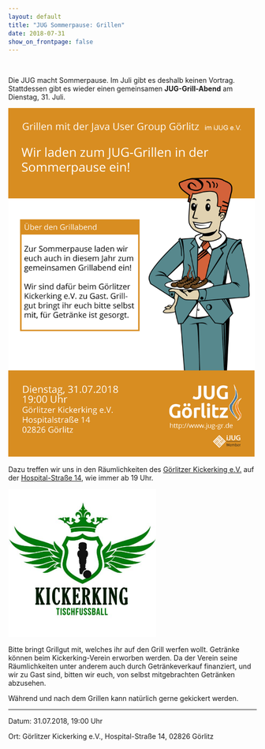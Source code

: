 ```yaml
---
layout: default
title: "JUG Sommerpause: Grillen"
date: 2018-07-31
show_on_frontpage: false
---
```


<br/>

Die JUG macht Sommerpause. Im Juli gibt es deshalb keinen Vortrag.
Stattdessen gibt es wieder einen gemeinsamen **JUG-Grill-Abend** am Dienstag, 31. Juli.

<img style="width:500px" alt="grillen" src="https://github.com/juggr/grafiken/raw/master/Plakate/Plakat_2018_07/Plakat2018-07-01.png"/>

Dazu treffen wir uns in den Räumlichkeiten des [Görlitzer Kickerking e.V.](http://www.gr-kickerking.de/)
auf der [Hospital-Straße 14](https://goo.gl/maps/jx11ctvt5EN2), wie immer ab 19 Uhr.

<img style="width:300px" alt="kickerking logo" src="/images/kickerking_logo.jpg"/>

Bitte bringt Grillgut mit, welches ihr auf den Grill werfen wollt.
Getränke können beim Kickerking-Verein erworben werden.
Da der Verein seine Räumlichkeiten unter anderem auch durch Getränkeverkauf finanziert, und wir zu Gast sind,
bitten wir euch, von selbst mitgebrachten Getränken abzusehen.

Während und nach dem Grillen kann natürlich gerne gekickert werden.

---

Datum: 31.07.2018, 19:00 Uhr

Ort: Görlitzer Kickerking e.V., Hospital-Straße 14, 02826 Görlitz
